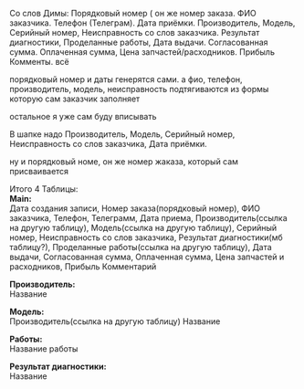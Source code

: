 Со слов Димы:
Порядковый номер ( он же номер заказа.   ФИО заказчика. Телефон (Телеграм). Дата приёмки. Производитель, Модель, Серийный номер, Неисправность со слов заказчика. Результат диагностики, Проделанные работы, Дата выдачи. Согласованная сумма. Оплаченная сумма, Цена запчастей/расходников. Прибыль   Комменты.       всё

порядковый номер и даты генерятся сами.     а фио, телефон, производитель, модель, неисправность  подтягиваются из формы которую сам заказчик заполняет

остальное я уже сам буду вписывать

В шапке надо Производитель, Модель, Серийный номер, Неисправность со слов заказчика, Дата приёмки.

ну и порядковый номе, он же номер жаказа,   который сам присваивается

Итого 4 Таблицы:
<br>
<b>Main:</b><br>
    Дата создания записи,
    Номер заказа(порядковый номер),
    ФИО заказчика,
    Телефон,
    Телеграмм,
    Дата приема,
    Производитель(ссылка на другую таблицу),
    Модель(ссылка на другую таблицу),
    Серийный номер,
    Неисправность со слов заказчика,
    Результат диагностики(мб таблицу?),
    Проделанные работы(ссылка на другую таблицу),
    Дата выдачи,
    Согласованная сумма,
    Оплаченная сумма,
    Цена запчастей и расходников,
    Прибыль
    Комментарий

<b>Производитель:</b><br>
    Название

<b>Модель:</b><br>
    Производитель(ссылка на другую таблицу)
    Название

<b>Работы:</b><br>
    Название работы

<b>Результат диагностики:</b><br>
    Название